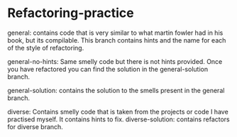 # Refactoring-practice

general: contains code that is very similar to what martin fowler had in his book, but its compilable. This branch contains hints and the name for each of the style of refactoring.

general-no-hints: Same smelly code but there is not hints provided. Once you have refactored you can find the solution in the general-solution branch.

general-solution: contains the solution to the smells present in the general branch.

diverse: Contains smelly code that is taken from the projects or code I have practised myself. It contains hints to fix.
diverse-solution: contains refactors for diverse branch.
